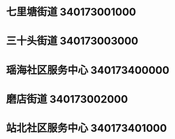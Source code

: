 # 七里塘街道 340173001000
# 三十头街道 340173003000
# 瑶海社区服务中心 340173400000
# 磨店街道 340173002000
# 站北社区服务中心 340173401000
